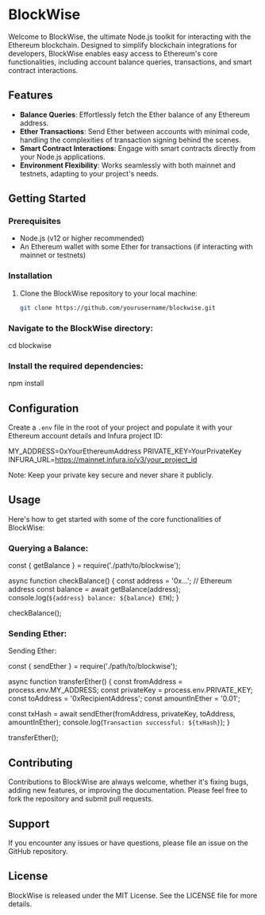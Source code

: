 # BlockWise

Welcome to BlockWise, the ultimate Node.js toolkit for interacting with the Ethereum blockchain. Designed to simplify blockchain integrations for developers, BlockWise enables easy access to Ethereum's core functionalities, including account balance queries, transactions, and smart contract interactions.

## Features

- **Balance Queries**: Effortlessly fetch the Ether balance of any Ethereum address.
- **Ether Transactions**: Send Ether between accounts with minimal code, handling the complexities of transaction signing behind the scenes.
- **Smart Contract Interactions**: Engage with smart contracts directly from your Node.js applications.
- **Environment Flexibility**: Works seamlessly with both mainnet and testnets, adapting to your project's needs.

## Getting Started

### Prerequisites

- Node.js (v12 or higher recommended)
- An Ethereum wallet with some Ether for transactions (if interacting with mainnet or testnets)

### Installation

1. Clone the BlockWise repository to your local machine:

   ```bash
   git clone https://github.com/yourusername/blockwise.git
   ```
### Navigate to the BlockWise directory:

cd blockwise

### Install the required dependencies:

npm install

## Configuration

Create a `.env` file in the root of your project and populate it with your Ethereum account details and Infura project ID:

MY_ADDRESS=0xYourEthereumAddress
PRIVATE_KEY=YourPrivateKey
INFURA_URL=https://mainnet.infura.io/v3/your_project_id

Note: Keep your private key secure and never share it publicly.

## Usage

Here's how to get started with some of the core functionalities of BlockWise:

### Querying a Balance:

const { getBalance } = require('./path/to/blockwise');

async function checkBalance() {
  const address = '0x...'; // Ethereum address
  const balance = await getBalance(address);
  console.log(`${address} balance: ${balance} ETH`);
}

checkBalance();


### Sending Ether:

Sending Ether:

const { sendEther } = require('./path/to/blockwise');

async function transferEther() {
  const fromAddress = process.env.MY_ADDRESS;
  const privateKey = process.env.PRIVATE_KEY;
  const toAddress = '0xRecipientAddress';
  const amountInEther = '0.01';

  const txHash = await sendEther(fromAddress, privateKey, toAddress, amountInEther);
  console.log(`Transaction successful: ${txHash}`);
}

transferEther();

## Contributing

Contributions to BlockWise are always welcome, whether it's fixing bugs, adding new features, or improving the documentation. Please feel free to fork the repository and submit pull requests.

## Support

If you encounter any issues or have questions, please file an issue on the GitHub repository.

## License

BlockWise is released under the MIT License. See the LICENSE file for more details.

